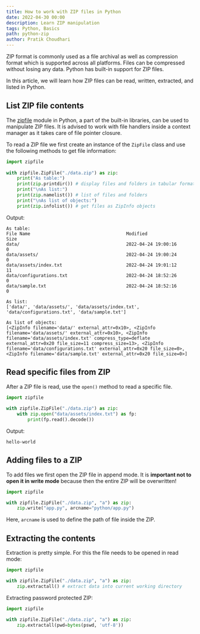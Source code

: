 ```yaml
---
title: How to work with ZIP files in Python
date: 2022-04-30 00:00
description: Learn ZIP manipulation
tags: Python, Basics
path: python-zip
author: Pratik Choudhari
---
```


ZIP format is commonly used as a file archival as well as compression format which is supported across all platforms. Files can be compressed without losing any data. Python has built-in support for ZIP files.

In this article, we will learn how ZIP files can be read, written, extracted, and listed in Python.
 
## List ZIP file contents
 
The [zipfile](https://docs.python.org/3/library/zipfile.html) module in Python, a part of the built-in libraries, can be used to manipulate ZIP files. It is advised to work with file handlers inside a context manager as it takes care of file pointer closure.
 
To read a ZIP file we first create an instance of the `ZipFile` class and use the following methods to get file information:
 
```python
import zipfile
 
with zipfile.ZipFile("./data.zip") as zip:
    print("As table:")
    print(zip.printdir()) # display files and folders in tabular format
    print("\nAs list:")
    print(zip.namelist()) # list of files and folders
    print("\nAs list of objects:")
    print(zip.infolist()) # get files as ZipInfo objects
```
 
Output:
 
```console
As table:
File Name                                    Modified                       Size
data/                                        2022-04-24 19:00:16            0
data/assets/                                 2022-04-24 19:00:24            0
data/assets/index.txt                        2022-04-24 19:01:12           11
data/configurations.txt                      2022-04-24 18:52:26            0
data/sample.txt                              2022-04-24 18:52:16            0

As list:
['data/', 'data/assets/', 'data/assets/index.txt', 'data/configurations.txt', 'data/sample.txt']

As list of objects:
[<ZipInfo filename='data/' external_attr=0x10>, <ZipInfo filename='data/assets/' external_attr=0x10>, <ZipInfo filename='data/assets/index.txt' compress_type=deflate external_attr=0x20 file_size=11 compress_size=13>, <ZipInfo filename='data/configurations.txt' external_attr=0x20 file_size=0>, <ZipInfo filename='data/sample.txt' external_attr=0x20 file_size=0>]
```
 
## Read specific files from ZIP

After a ZIP file is read, use the `open()` method to read a specific file.
 
```python
import zipfile
 
with zipfile.ZipFile("./data.zip") as zip:
    with zip.open("data/assets/index.txt") as fp:
        print(fp.read().decode())
```
 
Output:
 
```console
hello-world
```
 
## Adding files to a ZIP

To add files we first open the ZIP file in append mode. It is **important not to open it in write mode** because then the entire ZIP will be overwritten!

```python
import zipfile

with zipfile.ZipFile("./data.zip", "a") as zip:
    zip.write("app.py", arcname="python/app.py")
```
Here, `arcname` is used to define the path of file inside the ZIP. 

## Extracting the contents

Extraction is pretty simple. For this the file needs to be opened in read mode:

```python
import zipfile

with zipfile.ZipFile("./data.zip", "a") as zip:
    zip.extractall() # extract data into current working directory
```

Extracting password protected ZIP:

```python
import zipfile

with zipfile.ZipFile("./data.zip", "a") as zip:
    zip.extractall(pwd=bytes(pswd, 'utf-8'))
```

